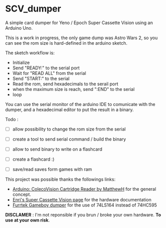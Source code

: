 # SCV_dumper
 A simple card dumper for Yeno / Epoch Super Cassette Vision using an Arduino Uno.
 
This is a work in progress, the only game dump was Astro Wars 2, so you can see the rom size is hard-defined in the arduino sketch.

The sketch workflow is:
- Initialize
- Send "READY:" to the serial port
- Wait for "READ ALL" from the serial
- Send "START:" to the serial
- Read the rom, send hexadecimals to the serail port
- when the maximum size is reach, send ":END" to the serial
- loop

You can use the serial monitor of the arduino IDE to comunicate with the dumper, and a hexadecimal editor to put the result in a binary.

Todo :
- [ ] allow possibility to change the rom size from the serial
- [ ] create a tool to send serial command / build the binary
- [ ] allow to send binary to write on a flashcard
- [ ] create a flashcard :)
- [ ] save/read saves form games with ram

 
This project was possible thanks the followings links:
- [Arduino: ColecoVision Cartridge Reader by MatthewH](https://www.instructables.com/id/Arduino-ColecoVision-Cartridge-Reader/) for the general concept.
- [Enri's Super Cassette Vision page](http://www43.tok2.com/home/cmpslv/Scv/EnrScv.htm) for the hardware documentation
- [Furrtek Gameboy dumper](http://furrtek.free.fr/?a=gbflash) for the use of 74LS164 instead of 74HC595

**DISCLAMER** : I'm not reponsible if you brun / broke your own hardware. **To use at your own risk**.